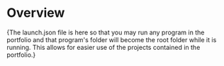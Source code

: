 # Overview

{The launch.json file is here so that you may run any program in the portfolio and that program's folder will become the root folder while it is running. This allows for easier use of the projects contained in the portfolio.}
